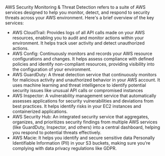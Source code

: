 AWS Security Monitoring & Threat Detection refers to a suite of AWS services designed to help you monitor, detect, and respond to security threats across your AWS environment. Here's a brief overview of the key services:
- AWS CloudTrail: Provides logs of all API calls made on your AWS resources, enabling you to audit and monitor actions within your environment. It helps track user activity and detect unauthorized actions.
- AWS Config: Continuously monitors and records your AWS resource configurations and changes. It helps assess compliance with defined policies and identify non-compliant resources, providing visibility into the configuration of your environment.
- AWS GuardDuty: A threat detection service that continuously monitors for malicious activity and unauthorized behavior in your AWS account. It uses machine learning and threat intelligence to identify potential security issues like unusual API calls or compromised instances
- AWS Inspector: A vulnerability management service that automatically assesses applications for security vulnerabilities and deviations from best practices. It helps identify risks in your EC2 instances and containerized applications.
- AWS Security Hub: An integrated security service that aggregates, organizes, and prioritizes security findings from multiple AWS services (like GuardDuty, Inspector, and others) into a central dashboard, helping you respond to potential threats effectively.
- AWS Macie: It helps you identify and secure sensitive data Personally Identifiable Information (PII) in your S3 buckets, making sure you're complying with data privacy regulations like GDPR.
